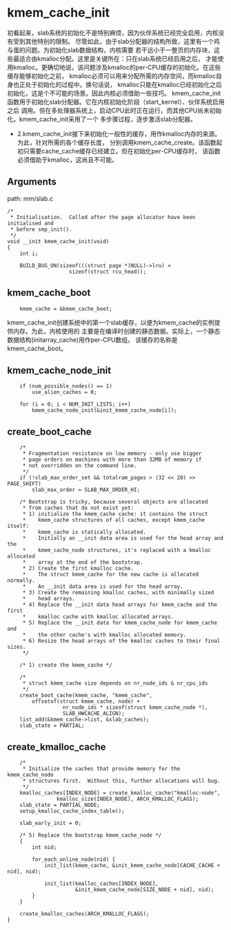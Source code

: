 kmem_cache_init
========================================

初看起来，slab系统的初始化不是特别麻烦，因为伙伴系统已经完全启用，内核没有受到其他特别的限制。
尽管如此，由于slab分配器的结构所致，这里有一个鸡与蛋的问题。为初始化slab数据结构，内核需要
若干远小于一整页的内存块，这些最适合由kmalloc分配。这里是关键所在：只在slab系统已经启用之后，
才能使用kmalloc。更确切地说，该问题涉及kmalloc的per-CPU缓存的初始化。在这些缓存能够初始化之前，
kmalloc必须可以用来分配所需的内存空间，而kmalloc自身也正处于初始化的过程中。换句话说，
kmalloc只能在kmalloc已经初始化之后初始化，这是个不可能的场景。因此内核必须借助一些技巧。
kmem_cache_init函数用于初始化slab分配器。它在内核初始化阶段（start_kernel）、伙伴系统启用之后
调用。但在多处理器系统上，启动CPU此时正在运行，而其他CPU尚未初始化。kmem_cache_init采用了一个
多步骤过程，逐步激活slab分配器。

* 2.kmem_cache_init接下来初始化一般性的缓存，用作kmalloc内存的来源。为此，针对所需的各个缓存长度，
分别调用kmem_cache_create。该函数起初只需要cache_cache缓存已经建立。但在初始化per-CPU缓存时，
该函数必须借助于kmalloc，这尚且不可能。

Arguments
----------------------------------------

path: mm/slab.c
```
/*
 * Initialisation.  Called after the page allocator have been initialised and
 * before smp_init().
 */
void __init kmem_cache_init(void)
{
    int i;

    BUILD_BUG_ON(sizeof(((struct page *)NULL)->lru) <
                    sizeof(struct rcu_head));
```

kmem_cache_boot
----------------------------------------

```
    kmem_cache = &kmem_cache_boot;
```

kmem_cache_init创建系统中的第一个slab缓存，以便为kmem_cache的实例提供内存。为此，内核使用的
主要是在编译时创建的静态数据。实际上，一个静态数据结构(initarray_cache)用作per-CPU数组。
该缓存的名称是kmem_cache_boot。

kmem_cache_node_init
----------------------------------------

```
    if (num_possible_nodes() == 1)
        use_alien_caches = 0;

    for (i = 0; i < NUM_INIT_LISTS; i++)
        kmem_cache_node_init(&init_kmem_cache_node[i]);
```

create_boot_cache
----------------------------------------

```
    /*
     * Fragmentation resistance on low memory - only use bigger
     * page orders on machines with more than 32MB of memory if
     * not overridden on the command line.
     */
    if (!slab_max_order_set && totalram_pages > (32 << 20) >> PAGE_SHIFT)
        slab_max_order = SLAB_MAX_ORDER_HI;

    /* Bootstrap is tricky, because several objects are allocated
     * from caches that do not exist yet:
     * 1) initialize the kmem_cache cache: it contains the struct
     *    kmem_cache structures of all caches, except kmem_cache itself:
     *    kmem_cache is statically allocated.
     *    Initially an __init data area is used for the head array and the
     *    kmem_cache_node structures, it's replaced with a kmalloc allocated
     *    array at the end of the bootstrap.
     * 2) Create the first kmalloc cache.
     *    The struct kmem_cache for the new cache is allocated normally.
     *    An __init data area is used for the head array.
     * 3) Create the remaining kmalloc caches, with minimally sized
     *    head arrays.
     * 4) Replace the __init data head arrays for kmem_cache and the first
     *    kmalloc cache with kmalloc allocated arrays.
     * 5) Replace the __init data for kmem_cache_node for kmem_cache and
     *    the other cache's with kmalloc allocated memory.
     * 6) Resize the head arrays of the kmalloc caches to their final sizes.
     */

    /* 1) create the kmem_cache */

    /*
     * struct kmem_cache size depends on nr_node_ids & nr_cpu_ids
     */
    create_boot_cache(kmem_cache, "kmem_cache",
        offsetof(struct kmem_cache, node) +
                  nr_node_ids * sizeof(struct kmem_cache_node *),
                  SLAB_HWCACHE_ALIGN);
    list_add(&kmem_cache->list, &slab_caches);
    slab_state = PARTIAL;
```

create_kmalloc_cache
----------------------------------------

```
    /*
     * Initialize the caches that provide memory for the  kmem_cache_node
     * structures first.  Without this, further allocations will bug.
     */
    kmalloc_caches[INDEX_NODE] = create_kmalloc_cache("kmalloc-node",
                kmalloc_size(INDEX_NODE), ARCH_KMALLOC_FLAGS);
    slab_state = PARTIAL_NODE;
    setup_kmalloc_cache_index_table();

    slab_early_init = 0;

    /* 5) Replace the bootstrap kmem_cache_node */
    {
        int nid;

        for_each_online_node(nid) {
            init_list(kmem_cache, &init_kmem_cache_node[CACHE_CACHE + nid], nid);

            init_list(kmalloc_caches[INDEX_NODE],
                      &init_kmem_cache_node[SIZE_NODE + nid], nid);
        }
    }

    create_kmalloc_caches(ARCH_KMALLOC_FLAGS);
}
```